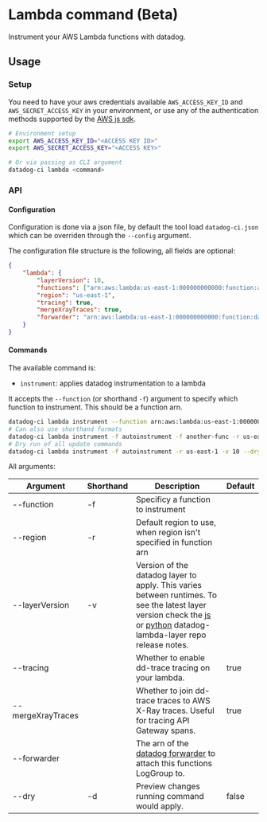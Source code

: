 # Lambda command (Beta)

Instrument your AWS Lambda functions with datadog.

## Usage

### Setup

You need to have your aws credentials available `AWS_ACCESS_KEY_ID` and `AWS_SECRET_ACCESS_KEY` in your environment, or use any of the authentication methods supported  by the [AWS js sdk](https://docs.aws.amazon.com/sdk-for-javascript/v2/developer-guide/setting-credentials-node.html).

```bash
# Environment setup
export AWS_ACCESS_KEY_ID="<ACCESS KEY ID>"
export AWS_SECRET_ACCESS_KEY="<ACCESS KEY>"

# Or via passing as CLI argument
datadog-ci lambda <command>
```

### API

#### Configuration

Configuration is done via a json file, by default the tool load `datadog-ci.json` which can be overriden through the `--config` argument.

The configuration file structure is the following, all fields are optional:

```json
{
    "lambda": {
        "layerVersion": 10,
        "functions": ["arn:aws:lambda:us-east-1:000000000000:function:autoinstrument"],
        "region": "us-east-1",
        "tracing": true,
        "mergeXrayTraces": true,
        "forwarder": "arn:aws:lambda:us-east-1:000000000000:function:datadog-forwarder"
    }
}
```

#### Commands

The available command is:

- `instrument`: applies datadog instrumentation to a lambda

It accepts the `--function` (or shorthand `-f`) argument to specify which function to instrument. This should be a function arn.

```bash
datadog-ci lambda instrument --function arn:aws:lambda:us-east-1:000000000000:function:autoinstrument --layerVersion 10
# Can also use shorthand formats
datadog-ci lambda instrument -f autoinstrument -f another-func -r us-east-1 -v 10
# Dry run of all update commands
datadog-ci lambda instrument -f autoinstrument -r us-east-1 -v 10 --dry
```

All arguments:

| Argument | Shorthand | Description | Default |
| -------- | --------- | ----------- | ------- |
| --function | -f | Specificy a function to instrument | |
| --region | -r | Default region to use, when region isn't specified in function arn | |
| --layerVersion | -v | Version of the datadog layer to apply. This varies between runtimes. To see the latest layer version check the [js](https://github.com/DataDog/datadog-lambda-layer-js/releases) or [python](https://github.com/DataDog/datadog-lambda-layer-python/releases) datadog-lambda-layer repo release notes. | |
| --tracing |  | Whether to enable dd-trace tracing on your lambda. | true |
| --mergeXrayTraces | | Whether to join dd-trace traces to AWS X-Ray traces. Useful for tracing API Gateway spans. | true |
| --forwarder | | The arn of the [datadog forwarder](https://github.com/DataDog/datadog-serverless-functions/tree/master/aws/logs_monitoring) to attach this functions LogGroup to. | |
| --dry | -d | Preview changes running command would apply. | false |
